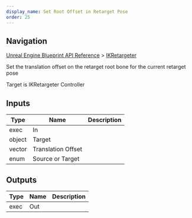 ```yaml
---
display_name: Set Root Offset in Retarget Pose
order: 25
---
```

## Navigation

[Unreal Engine Blueprint API Reference](https://dev.epicgames.com/documentation/en-us/unreal-engine/BlueprintAPI) > [IKRetargeter](https://dev.epicgames.com/documentation/en-us/unreal-engine/BlueprintAPI/IKRetargeter)

Set the translation offset on the retarget root bone for the current retarget pose

Target is IKRetargeter Controller

## Inputs

| Type | Name | Description |
| --- | --- | --- |
| exec | In |  |
| object | Target |  |
| vector | Translation Offset |  |
| enum | Source or Target |  |

## Outputs

| Type | Name | Description |
| --- | --- | --- |
| exec | Out |  |
